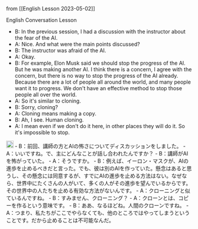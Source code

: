 
from [[English Lesson 2023-05-02]]

English Conversation Lesson
- B: In the previous session, I had a discussion with the instructor about the fear of the AI.
- A: Nice. And what were the main points discussed?
- B: The instructor was afraid of the AI.
- A: Okay.
- B: For example, Elon Musk said we should stop the progress of the AI. But he was making another AI. I think there is a concern, I agree with the concern, but there is no way to stop the progress of the AI already. Because there are a lot of people all around the world, and many people want it to progress. We don't have an effective method to stop those people all over the world.
- A: So it's similar to cloning.
- B: Sorry, cloning?
- A: Cloning means making a copy.
- B: Ah, I see. Human cloning.
- A: I mean even if we don't do it here, in other places they will do it. So it's impossible to stop.
<img src='https://scrapbox.io/api/pages/nishio/enjabelow/icon' alt='enjabelow.icon' height="19.5"/>
- B：前回、講師の方とAIの怖さについてディスカッションをしました。
- A：いいですね。で、主にどんなことが話し合われたんですか？
- B：講師がAIを怖がっていた。
- A：そうですか。
- B：例えば、イーロン・マスクが、AIの進歩を止めるべきだと言った。でも、彼は別のAIを作っていた。懸念はあると思うし、その懸念には同意するが、すでにAIの進歩を止める方法はない。なぜなら、世界中にたくさんの人がいて、多くの人がその進歩を望んでいるからです。その世界中の人たちを止める有効な方法がないんです。
- A：クローニングと似ているんですね。
- B：すみません、クローニング？
- A：クローンとは、コピーを作るという意味です。
- B：ああ、なるほどね。人間のクローンですね。
- A：つまり、私たちがここでやらなくても、他のところではやってしまうということです。だから止めることは不可能なんだ。

